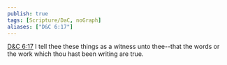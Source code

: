 ```yaml
---
publish: true
tags: [Scripture/DaC, noGraph]
aliases: ["D&C 6:17"]
---
```

[D&C 6:17](https://churchofjesuschrist.org/study/scriptures/dc-testament/dc/6?lang=eng&id=p17#p17) I tell thee these things as a witness unto thee--that the words or the work which thou hast been writing are true.
